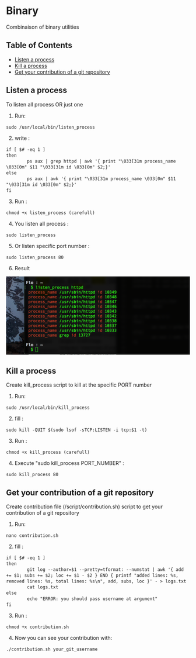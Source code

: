 # Binary
Combinaison of binary utilities

## Table of Contents

* [Listen a process](#listen-a-process)
* [Kill a process](#kill-a-process)
* [Get your contribution of a git repository](#contribution-git)

## Listen a process
To listen all process OR just one

1) Run:
```
sudo /usr/local/bin/listen_process
```

2) write :
```
if [ $# -eq 1 ]
then
        ps aux | grep httpd | awk '{ print "\033[31m process_name \033[0m" $11 "\033[31m id \033[0m" $2;}'
else
        ps aux | awk '{ print "\033[31m process_name \033[0m" $11 "\033[31m id \033[0m" $2;}'
fi
```

3) Run :
```
chmod +x listen_process (carefull)
```

4) You listen all process :
```
sudo listen_process
```

5) Or listen specific port number :
```
sudo listen_process 80
```

6) Result

![Listen](listen.png)

## Kill a process
Create kill_process script to kill at the specific PORT number

1) Run:
```
sudo /usr/local/bin/kill_process
```

2) fill :
```
sudo kill -QUIT $(sudo lsof -sTCP:LISTEN -i tcp:$1 -t)
```

3) Run :
```
chmod +x kill_process (carefull)
```

4) Execute "sudo kill_process PORT_NUMBER" :
```
sudo kill_process 80
```

## Get your contribution of a git repository
Create contribution file (/script/contribution.sh) script to get your contribution of a git repository

1) Run:
```
nano contribution.sh
```

2) fill :
```
if [ $# -eq 1 ]
then
        git log --author=$1 --pretty=tformat: --numstat | awk '{ add += $1; subs += $2; loc += $1 - $2 } END { printf "added lines: %s, removed lines: %s, total lines: %s\n", add, subs, loc }' - > logs.txt
        cat logs.txt
else
        echo "ERROR: you should pass username at argument"
fi

```

3) Run :
```
chmod +x contribution.sh
```

4) Now you can see your contribution with:
```
./contribution.sh your_git_username
```
